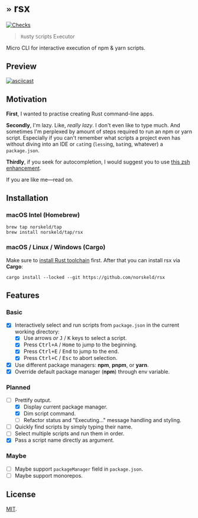 # `»` rsx

[![Checks](https://img.shields.io/github/actions/workflow/status/norskeld/rsx/check.yml?style=flat-square&colorA=22272d&colorB=22272d)](https://github.com/norskeld/rsx/actions)

> `R`usty `S`cripts E`x`ecutor

Micro CLI for interactive execution of npm & yarn scripts.

## Preview

[![asciicast](https://asciinema.org/a/499299.svg)](https://asciinema.org/a/499299)

## Motivation

**First**, I wanted to practise creating Rust command-line apps.

**Secondly**, I'm lazy. Like, _really lazy_. I don't even like to type much. And sometimes I'm perplexed by amount of steps required to run an npm or yarn script. Especially if you can't remember what scripts a project even has without diving into an IDE or `cat`ing (`less`ing, `bat`ing, whatever) a `package.json`.

**Thirdly**, if you seek for autocompletion, I would suggest you to use [this zsh enhancement](https://github.com/lukechilds/zsh-better-npm-completion).

If you are like me—read on.

## Installation

### macOS Intel (Homebrew)

```shell
brew tap norskeld/tap
brew install norskeld/tap/rsx
```

### macOS / Linux / Windows (Cargo)

Make sure to [install Rust toolchain][rust-toolchain] first. After that you can install rsx via **Cargo**:

```shell
cargo install --locked --git https://github.com/norskeld/rsx
```

## Features

### Basic

- [x] Interactively select and run scripts from `package.json` in the current working directory:
  - [x] Use arrows _or_ <kbd>J</kbd> / <kbd>K</kbd> keys to select a script.
  - [x] Press <kbd>Ctrl+A</kbd> / <kbd>Home</kbd> to jump to the beginning.
  - [x] Press <kbd>Ctrl+E</kbd> / <kbd>End</kbd> to jump to the end.
  - [x] Press <kbd>Ctrl+C</kbd> / <kbd>Esc</kbd> to abort selection.
- [x] Use different package managers: **npm**, **pnpm**, or **yarn**.
- [x] Override default package manager (**npm**) through env variable.

### Planned

- [ ] Prettify output.
  - [x] Display current package manager.
  - [x] Dim script command.
  - [ ] Refactor status and "Executing..." message handling and styling.
- [ ] Quickly find scripts by simply typing their name.
- [ ] Select multiple scripts and run them in order.
- [x] Pass a script name directly as argument.

### Maybe

- [ ] Maybe support `packageManager` field in `package.json`.
- [ ] Maybe support monorepos.

## License

[MIT](LICENSE).

<!-- Links -->

[cargo]: https://doc.rust-lang.org/cargo/
[rust-toolchain]: https://www.rust-lang.org/tools/install
